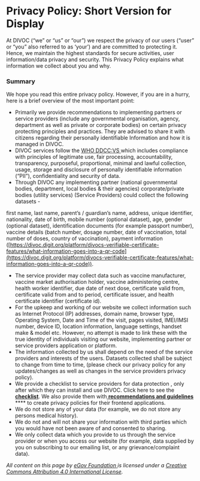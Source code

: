 # Privacy Policy: Short Version for Display

At DIVOC (“we” or “us” or “our”) we respect the privacy of our users (“user” or “you” also referred to as ‘your’) and are committed to protecting it. Hence, we maintain the highest standards for secure activities, user information/data privacy and security. This Privacy Policy explains what information we collect about you and why.&#x20;

### Summary

We hope you read this entire privacy policy. However, if you are in a hurry, here is a brief overview of the most important point:

* Primarily we provide recommendations to implementing partners or service providers (include any governmental organisation, agency, department as well as private or corporate bodies) on certain privacy protecting principles and practices. They are advised to share it with citizens regarding their personally identifiable Information and how it is managed in DIVOC.
* DIVOC services follow the [WHO DDCC:VS ](https://apps.who.int/iris/bitstream/handle/10665/343361/WHO-2019-nCoV-Digital-certificates-vaccination-2021.1-eng.pdf?sequence=1\&isAllowed=y)which includes compliance with principles of legitimate use, fair processing, accountability, transparency, purposeful, proportional, minimal and lawful collection, usage, storage and disclosure of personally identifiable information (“PII”), confidentiality and security of data.
* Through DIVOC any implementing partner (national governmental bodies, department, local bodies & their agencies) corporate/private bodies (utility services) (Service Providers) could collect the following datasets -

&#x20;     first name, last name, parent’s / guardian’s name, address, unique identifier, nationality, date of birth, mobile number (optional dataset), age, gender (optional dataset), identification documents (for example passport number), vaccine details (batch number, dosage number, date of vaccination, total number of doses, country of vaccination), payment information ([https://divoc.digit.org/platform/divocs-verifiable-certificate-features/what-information-goes-into-a-qr-code](https://divoc.digit.org/platform/divocs-verifiable-certificate-features/what-information-goes-into-a-qr-code)).

* The service provider may collect data such as vaccine manufacturer, vaccine market authorisation holder, vaccine administering centre, health worker identifier, due date of next dose, certificate valid from, certificate valid from and to period, certificate issuer, and health certificate identifier (certificate id).
* For the upkeep and working of our website we collect information such as Internet Protocol (IP) addresses, domain name, browser type, Operating System, Date and Time of the visit, pages visited, IMEI/IMSI number, device ID, location information, language settings, handset make & model etc. However, no attempt is made to link these with the true identity of individuals visiting our website, implementing partner or service providers application or platform.
* The information collected by us shall depend on the need of the service providers and interests of the users. Datasets collected shall be subject to change from time to time, (please check our privacy policy for any updates/changes as well as changes in the service providers privacy policy).
* We provide a checklist to service providers for data protection , only after which they can install and use DIVOC. Click here to see the [**checklist**](https://divoc.digit.org/community/about-project-team/platform-policy-guidelines). We also provide them with[ **recommendations and guidelines**](https://divoc.digit.org/community/about-project-team/privacy-policy-recommendations) **** to create privacy policies for their frontend applications.
* We do not store any of your data (for example, we do not store any persons medical history).
* We do not and will not share your information with third parties which you would have not been aware of and consented to sharing.
* We only collect data which you provide to us through the service provider or when you access our website (for example, data supplied by you on subscribing to our emailing list, or any grievance/complaint data).



_All content on this page by_ [_eGov Foundation_ ](https://egov.org.in/)_is licensed under a_ [_Creative Commons Attribution 4.0 International License_](http://creativecommons.org/licenses/by/4.0/)_._
